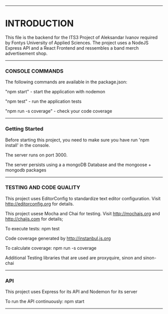 
*********************************************************************************************************************

# INTRODUCTION

This file is the backend for the ITS3 Project of Aleksandar Ivanov required by Fontys University of Applied Sciences.
The project uses a NodeJS Express API and a React Frontend and ressembles a band merch advertisement shop.


*********************************************************************************************************************

### CONSOLE COMMANDS

The following commands are available in the package.json:

"npm start" - start the application with nodemon

"npm test" - run the application tests

"npm run -s coverage" - check your code coverage


*********************************************************************************************************************

### Getting Started

Before starting this project, you need to make sure you have run 'npm install' in the console.

The server runs on port 3000.

The server persists using a a mongoDB Database and the mongoose + mongodb packages

*********************************************************************************************************************

### TESTING AND CODE QUALITY

This project uses EditorConfig to standardize text editor configuration.
Visit http://editorconfig.org for details.

This project usese Mocha and Chai for testing.
Visit http://mochajs.org and http://chaijs.com for details;

To execute tests:
  npm test

Code coverage generated by http://instanbul.js.org

To calculate coverage:
npm run -s coverage

Additional Testing libraries that are used are proxyquire, sinon and sinon-chai

*********************************************************************************************************************

### API

This project uses Express for its API and Nodemon for its server

To run the API continuously:
npm start


*********************************************************************************************************************
